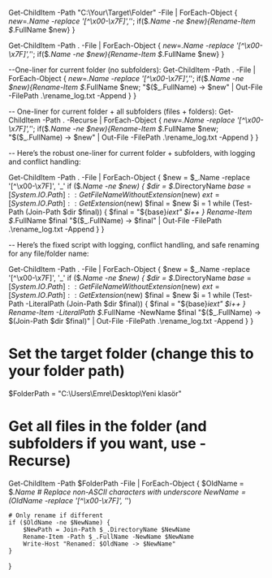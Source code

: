 
Get-ChildItem -Path "C:\Your\Target\Folder" -File | ForEach-Object { $new=$_.Name -replace '[^\x00-\x7F]','_'; if($_.Name -ne $new){Rename-Item $_.FullName $new} }


Get-ChildItem -Path . -File | ForEach-Object { $new=$_.Name -replace '[^\x00-\x7F]','_'; if($_.Name -ne $new){Rename-Item $_.FullName $new} }


--One-liner for current folder (no subfolders):
Get-ChildItem -Path . -File | ForEach-Object { $new=$_.Name -replace '[^\x00-\x7F]','_'; if($_.Name -ne $new){Rename-Item $_.FullName $new; "$($_.FullName) -> $new" | Out-File -FilePath .\rename_log.txt -Append } }

-- One-liner for current folder + all subfolders (files + folders):
Get-ChildItem -Path . -Recurse | ForEach-Object { $new=$_.Name -replace '[^\x00-\x7F]','_'; if($_.Name -ne $new){Rename-Item $_.FullName $new; "$($_.FullName) -> $new" | Out-File -FilePath .\rename_log.txt -Append } }


-- Here’s the robust one-liner for current folder + subfolders, with logging and conflict handling:

Get-ChildItem -Path . -File | ForEach-Object {
    $new = $_.Name -replace '[^\x00-\x7F]', '_'
    if ($_.Name -ne $new) {
        $dir = $_.DirectoryName
        $base = [System.IO.Path]::GetFileNameWithoutExtension($new)
        $ext  = [System.IO.Path]::GetExtension($new)
        $final = $new
        $i = 1
        while (Test-Path (Join-Path $dir $final)) {
            $final = "${base}_$i$ext"
            $i++
        }
        Rename-Item $_.FullName $final
        "$($_.FullName) -> $final" | Out-File -FilePath .\rename_log.txt -Append
    }
}


-- Here’s the fixed script with logging, conflict handling, and safe renaming for any file/folder name:

Get-ChildItem -Path . -File | ForEach-Object {
    $new = $_.Name -replace '[^\x00-\x7F]', '_'
    if ($_.Name -ne $new) {
        $dir = $_.DirectoryName
        $base = [System.IO.Path]::GetFileNameWithoutExtension($new)
        $ext  = [System.IO.Path]::GetExtension($new)
        $final = $new
        $i = 1
        while (Test-Path -LiteralPath (Join-Path $dir $final)) {
            $final = "${base}_$i$ext"
            $i++
        }
        Rename-Item -LiteralPath $_.FullName -NewName $final
        "$($_.FullName) -> $(Join-Path $dir $final)" | Out-File -FilePath .\rename_log.txt -Append
    }
}















# Set the target folder (change this to your folder path)
$FolderPath = "C:\Users\Emre\Desktop\Yeni klasör"

# Get all files in the folder (and subfolders if you want, use -Recurse)
Get-ChildItem -Path $FolderPath -File | ForEach-Object {
    $OldName = $_.Name
    # Replace non-ASCII characters with underscore
    $NewName = ($OldName -replace '[^\x00-\x7F]', '_')

    # Only rename if different
    if ($OldName -ne $NewName) {
        $NewPath = Join-Path $_.DirectoryName $NewName
        Rename-Item -Path $_.FullName -NewName $NewName
        Write-Host "Renamed: $OldName -> $NewName"
    }
}
